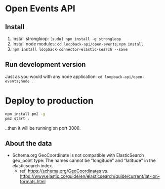 # Open Events API 

## Install

1. Install strongloop: `[sudo] npm install -g strongloop`
2. Install node modules: `cd loopback-api/open-events;npm install`
3. `npm install loopback-connector-elastic-search --save`

## Run development version

Just as you would with any node application: 
`cd loopback-api/open-events;node .`

# Deploy to production

```bash
npm install pm2 -g
pm2 start .
```
..then it will be running on port 3000. 

## About the data

* Schema.org GeoCoordinate is not compatible with ElasticSearch geo_point type: The names cannot be "longitude" and "latitude" in the elasticsearch index. 
  * ref. https://schema.org/GeoCoordinates vs. https://www.elastic.co/guide/en/elasticsearch/guide/current/lat-lon-formats.html


